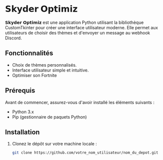 # 𝗦𝗸𝘆𝗱𝗲𝗿 𝗢𝗽𝘁𝗶𝗺𝗶𝘇

𝗦𝗸𝘆𝗱𝗲𝗿 𝗢𝗽𝘁𝗶𝗺𝗶𝘇 est une application Python utilisant la bibliothèque CustomTkinter pour créer une interface utilisateur moderne. Elle permet aux utilisateurs de choisir des thèmes et d'envoyer un message au webhook Discord.

## Fonctionnalités

- Choix de thèmes personnalisés.
- Interface utilisateur simple et intuitive.
- Optimiser son Fortnite

## Prérequis

Avant de commencer, assurez-vous d'avoir installé les éléments suivants :

- Python 3.x
- Pip (gestionnaire de paquets Python)

## Installation

1. Clonez le dépôt sur votre machine locale :

   ```bash
   git clone https://github.com/votre_nom_utilisateur/nom_du_depot.git
